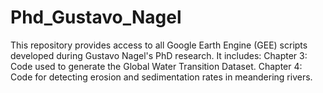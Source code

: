 # Phd_Gustavo_Nagel
This repository provides access to all Google Earth Engine (GEE) scripts developed during Gustavo Nagel's PhD research. It includes:      Chapter 3: Code used to generate the Global Water Transition Dataset.      Chapter 4: Code for detecting erosion and sedimentation rates in meandering rivers. 
